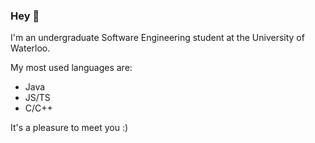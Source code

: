 ### Hey 👋

<!--
**SongRe/SongRe** is a ✨ _special_ ✨ repository because its `README.md` (this file) appears on your GitHub profile.
-->
I'm an undergraduate Software Engineering student at the University of Waterloo.

My most used languages are:
- Java
- JS/TS
- C/C++

It's a pleasure to meet you :)


<!--
- 🔭 I’m currently working on ...
- 🌱 I’m currently learning ...
- 👯 I’m looking to collaborate on ...
- 🤔 I’m looking for help with ...
- 💬 Ask me about ...
- 📫 How to reach me: ...
- 😄 Pronouns: ...
- ⚡ Fun fact: ...
-->
